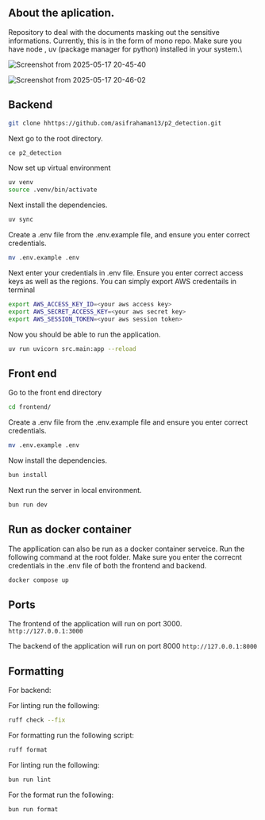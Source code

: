 ## About the aplication.

Repository to deal with the documents masking out the sensitive informations. Currently, this is in the form of mono repo. Make sure you have node , uv (package manager for python) installed in your system.\

![Screenshot from 2025-05-17 20-45-40](https://github.com/user-attachments/assets/6719c6a4-8cba-4a63-a238-8475f11b3e9d)

![Screenshot from 2025-05-17 20-46-02](https://github.com/user-attachments/assets/6d70f4bb-0296-48c9-b626-db2262e308fa)

## Backend

```bash
git clone hhttps://github.com/asifrahaman13/p2_detection.git
```

Next go to the root directory.

```bash
ce p2_detection
```

Now set up virtual environment

```bash
uv venv
source .venv/bin/activate
```

Next install the dependencies.

```bash
uv sync
```

Create a .env file from the .env.example file, and ensure you enter correct credentials.

```bash
mv .env.example .env
```

Next enter your credentials in .env file. Ensure you enter correct access keys as well as the regions. You can simply export AWS credentails in terminal

```bash
export AWS_ACCESS_KEY_ID=<your aws access key>
export AWS_SECRET_ACCESS_KEY=<your aws secret key>
export AWS_SESSION_TOKEN=<your aws session token>
```

Now you should be able to run the application.

```bash
uv run uvicorn src.main:app --reload
```

## Front end

Go to the front end directory

```bash
cd frontend/
```

Create a .env file from the .env.example file and ensure you enter correct credentials.

```bash
mv .env.example .env
```

Now install the dependencies.

```bash
bun install
```

Next run the server in local environment.

```bash
bun run dev
```

## Run as docker container

The appllication can also be run as a docker container serveice. Run the following command at the root folder. Make sure you enter the correcnt credentials in the .env file of both the frontend and backend.


```bash
docker compose up 
```

## Ports

The frontend of the application will run on port 3000. `http://127.0.0.1:3000`

The backend of the application will run on port 8000 `http://127.0.0.1:8000`

## Formatting

For backend:

For linting run the following:

```bash
ruff check --fix
```

For formatting run the following script:

```bash
ruff format
```

For linting run the following:

```bash
bun run lint
```

For the format run the following:

```bash
bun run format
```

